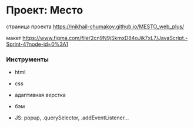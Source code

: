 # Проект: Место

страница проекта https://mikhail-chumakov.github.io/MESTO_web_plus/

макет https://www.figma.com/file/2cn9N9jSkmxD84oJik7xL7/JavaScript.-Sprint-4?node-id=0%3A1

### Инструменты

* html
* css
* адаптивная верстка
* бэм

* JS: popup, .querySelector, .addEventListener...
